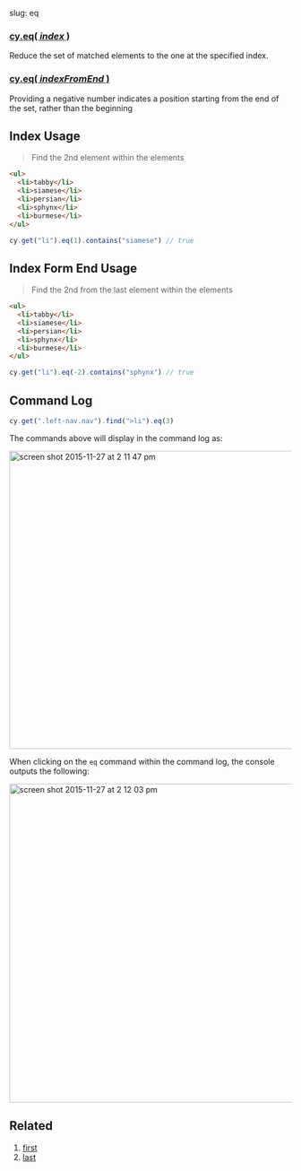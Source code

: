 slug: eq

### [cy.eq( *index* )](#index-usage)

Reduce the set of matched elements to the one at the specified index.

### [cy.eq( *indexFromEnd* )](#index-from-end-usage)
Providing a negative number indicates a position starting from the end of the set, rather than the beginning

## Index Usage

> Find the 2nd element within the elements

```html
<ul>
  <li>tabby</li>
  <li>siamese</li>
  <li>persian</li>
  <li>sphynx</li>
  <li>burmese</li>
</ul>
```

```js
cy.get("li").eq(1).contains("siamese") // true
```

## Index Form End Usage
> Find the 2nd from the last element within the elements

```html
<ul>
  <li>tabby</li>
  <li>siamese</li>
  <li>persian</li>
  <li>sphynx</li>
  <li>burmese</li>
</ul>
```

```js
cy.get("li").eq(-2).contains("sphynx") // true
```

## Command Log

```js
cy.get(".left-nav.nav").find(">li").eq(3)
```

The commands above will display in the command log as:

<img width="532" alt="screen shot 2015-11-27 at 2 11 47 pm" src="https://cloud.githubusercontent.com/assets/1271364/11447231/e225e1f2-9510-11e5-8615-4a5b42ef71c1.png">

When clicking on the `eq` command within the command log, the console outputs the following:

<img width="569" alt="screen shot 2015-11-27 at 2 12 03 pm" src="https://cloud.githubusercontent.com/assets/1271364/11447234/e594ce52-9510-11e5-8794-712a7dbeae55.png">

## Related
1. [first](first)
2. [last](last)
